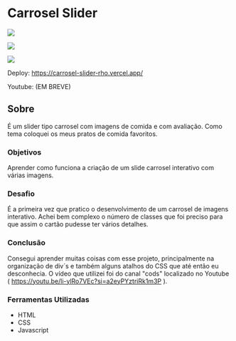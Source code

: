 # Carrosel Slider

![](./)

![](./)

![](./)

Deploy: https://carrosel-slider-rho.vercel.app/

Youtube: (EM BREVE)

## Sobre

É um slider tipo carrosel com imagens de comida e com avaliação. Como tema coloquei os meus pratos de comida favoritos.

### Objetivos

Aprender como funciona a criação de um slide carrosel interativo com várias imagens.

### Desafio

É a primeira vez que pratico o desenvolvimento de um carrosel de imagens interativo. Achei bem complexo o número de classes que foi preciso para que assim o cartão pudesse ter vários detalhes.

### Conclusão

Consegui aprender muitas coisas com esse projeto, principalmente na organização de div´s e também alguns atalhos do CSS que até então eu desconhecia. O vídeo que utilizei foi do canal "cods" localizado no Youtube ( https://youtu.be/li-ylRo7VEc?si=a2eyPYztriRk1m3P ).

### Ferramentas Utilizadas

- HTML
- CSS
- Javascript